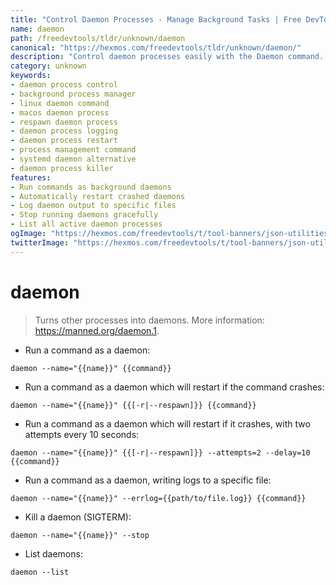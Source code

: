 ```yaml
---
title: "Control Daemon Processes - Manage Background Tasks | Free DevTools"
name: daemon
path: /freedevtools/tldr/unknown/daemon
canonical: "https://hexmos.com/freedevtools/tldr/unknown/daemon/"
description: "Control daemon processes easily with the Daemon command. Manage background tasks, restart crashed processes and log output effectively. Free online tool, no registration required."
category: unknown
keywords:
- daemon process control
- background process manager
- linux daemon command
- macos daemon process
- respawn daemon process
- daemon process logging
- daemon process restart
- process management command
- systemd daemon alternative
- daemon process killer
features:
- Run commands as background daemons
- Automatically restart crashed daemons
- Log daemon output to specific files
- Stop running daemons gracefully
- List all active daemon processes
ogImage: "https://hexmos.com/freedevtools/t/tool-banners/json-utilities-banner.png"
twitterImage: "https://hexmos.com/freedevtools/t/tool-banners/json-utilities-banner.png"
---
```


# daemon

> Turns other processes into daemons.
> More information: <https://manned.org/daemon.1>.

- Run a command as a daemon:

`daemon --name="{{name}}" {{command}}`

- Run a command as a daemon which will restart if the command crashes:

`daemon --name="{{name}}" {{[-r|--respawn]}} {{command}}`

- Run a command as a daemon which will restart if it crashes, with two attempts every 10 seconds:

`daemon --name="{{name}}" {{[-r|--respawn]}} --attempts=2 --delay=10 {{command}}`

- Run a command as a daemon, writing logs to a specific file:

`daemon --name="{{name}}" --errlog={{path/to/file.log}} {{command}}`

- Kill a daemon (SIGTERM):

`daemon --name="{{name}}" --stop`

- List daemons:

`daemon --list`

